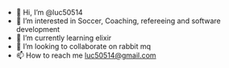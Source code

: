 - 👋 Hi, I’m @luc50514
- 👀 I’m interested in Soccer, Coaching, refereeing and software development
- 🌱 I’m currently learning elixir
- 💞️ I’m looking to collaborate on rabbit mq
- 📫 How to reach me luc50514@gmail.com

<!---
luc50514/luc50514 is a ✨ special ✨ repository because its `README.md` (this file) appears on your GitHub profile.
You can click the Preview link to take a look at your changes.
--->
